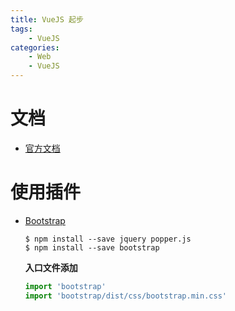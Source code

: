 ```yaml
---
title: VueJS 起步
tags:
	- VueJS
categories:
	- Web
	- VueJS
---
```


# 文档

- [官方文档](https://cn.vuejs.org/v2/guide/)

# 使用插件

- [Bootstrap](https://getbootstrap.com/docs/4.1/getting-started/webpack/)

  ```shell
  $ npm install --save jquery popper.js
  $ npm install --save bootstrap
  ```

  **入口文件添加**

  ```javascript
  import 'bootstrap'
  import 'bootstrap/dist/css/bootstrap.min.css'
  ```

  